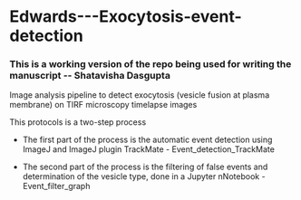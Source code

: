 # Edwards---Exocytosis-event-detection

### This is a working version of the repo being used for writing the manuscript -- Shatavisha Dasgupta

Image analysis pipeline to detect exocytosis (vesicle fusion at plasma membrane) 
on TIRF microscopy timelapse images

This protocols is a two-step process
 - The first part of the process is the automatic event detection using ImageJ
 and ImageJ plugin TrackMate - Event_detection_TrackMate

 - The second part of the process is the filtering of false events
 and determination of the vesicle type, done in a Jupyter nNotebook - Event_filter_graph
